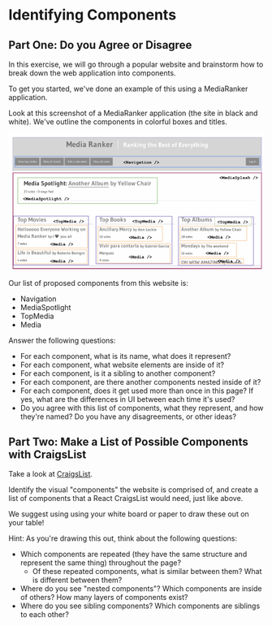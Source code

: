 # Identifying Components

## Part One: Do you Agree or Disagree
In this exercise, we will go through a popular website and brainstorm how to break down the web application into components.

To get you started, we've done an example of this using a MediaRanker application.

Look at this screenshot of a MediaRanker application (the site in black and white). We've outline the components in colorful boxes and titles.

![Media Ranker as Components](images/media-ranker-components.png)
<!-- https://docs.google.com/drawings/d/1zWLaZfPatvVE7cFS2qdpnOLgsyW45ZJP1YDEGWECi7g/edit -->

Our list of proposed components from this website is:

- Navigation
- MediaSpotlight
- TopMedia
- Media

Answer the following questions:

- For each component, what is its name, what does it represent?
- For each component, what website elements are inside of it?
- For each component, is it a sibling to another component?
- For each component, are there another components nested inside of it?
- For each component, does it get used more than once in this page? If yes, what are the differences in UI between each time it's used?
- Do you agree with this list of components, what they represent, and how they're named? Do you have any disagreements, or other ideas?

## Part Two: Make a List of Possible Components with CraigsList

Take a look at [CraigsList](https://seattle.craigslist.org/).

Identify the visual "components" the website is comprised of, and create a list of components that a React CraigsList would need, just like above.

We suggest using using your white board or paper to draw these out on your table!

Hint: As you're drawing this out, think about the following questions:

- Which components are repeated (they have the same structure and represent the same thing) throughout the page?
  - Of these repeated components, what is similar between them? What is different between them?
- Where do you see "nested components"? Which components are inside of others? How many layers of components exist?
- Where do you see sibling components? Which components are siblings to each other?